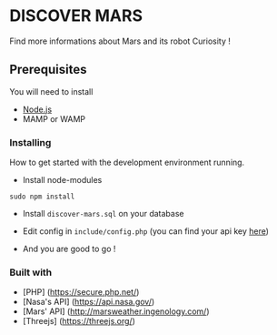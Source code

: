 # DISCOVER MARS

Find more informations about Mars and its robot Curiosity !

## Prerequisites

You will need to install
* [Node.js](https://nodejs.org/en/download/)
* MAMP or WAMP

### Installing

How to get started with the development environment running.

* Install node-modules

```
sudo npm install
```
* Install `discover-mars.sql` on your database

* Edit config in `include/config.php` (you can find your api key [here](https://api.nasa.gov/))

* And you are good to go !

### Built with
* [PHP] (https://secure.php.net/)
* [Nasa's API] (https://api.nasa.gov/)
* [Mars' API] (http://marsweather.ingenology.com/)
* [Threejs] (https://threejs.org/)

